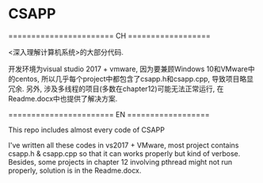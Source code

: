 # CSAPP
======================= CH ==================

<深入理解计算机系统>的大部分代码.

开发环境为visual studio 2017 + vmware, 因为要兼顾Windows 10和VMware中的centos, 所以几乎每个project中都包含了csapp.h和csapp.cpp, 导致项目略显冗余.
另外, 涉及多线程的项目(多数在chapter12)可能无法正常运行, 在Readme.docx中也提供了解决方案.




======================= EN ==================

This repo includes almost every code of CSAPP

I've written all these codes in vs2017 + VMware, most project contains csapp.h & csapp.cpp so that it can works properly but kind of verbose.
Besides, some projects in chapter 12 involving pthread might not run properly, solution is in the Readme.docx.
